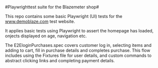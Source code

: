 #Playwrighttest suite for the Blazemeter shop#


This repo contains some basic Playwright (UI) tests for the www.demoblaze.com test website. 

It applies basic tests using Playwright to assert the homepage has loaded, onjects displayed on age, navigation etc.

The E2EloginPurchases.spec covers customer log in, selecting items and adding to cart, fill in purchase details and completes purchase. This flow includes using the Fixtures file for user details, and custom commands to abstract clicking links and completing payment details.
